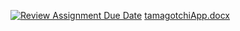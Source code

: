 [![Review Assignment Due Date](https://classroom.github.com/assets/deadline-readme-button-24ddc0f5d75046c5622901739e7c5dd533143b0c8e959d652212380cedb1ea36.svg)](https://classroom.github.com/a/ZK0jYI6D)
[tamagotchiApp.docx](https://github.com/VCDN-2024/imad5112-assignment-2-JTRICKZ05/files/15227131/tamagotchiApp.docx)
